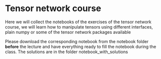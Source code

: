 # Tensor network course
Here we will collect the notebooks of the exercises of the tensor network course, we will learn how to manipulate tensors using different interfaces, plain numpy or some of the tensor network packages available

Please download the corresponding notebook from the notebook folder **before** the lecture and have everything ready to fill the notebook during the class. 
The solutions are in the folder notebook_with_solutions


